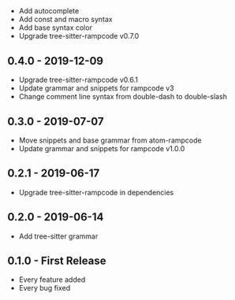 ##
* Add autocomplete
* Add const and macro syntax
* Add base syntax color
* Upgrade tree-sitter-rampcode v0.7.0

## 0.4.0 - 2019-12-09
* Upgrade tree-sitter-rampcode v0.6.1
* Update grammar and snippets for rampcode v3
* Change comment line syntax from double-dash to double-slash

## 0.3.0 - 2019-07-07
* Move snippets and base grammar from atom-rampcode
* Update grammar and snippets for rampcode v1.0.0

## 0.2.1 - 2019-06-17
* Upgrade tree-sitter-rampcode in dependencies

## 0.2.0 - 2019-06-14
* Add tree-sitter grammar

## 0.1.0 - First Release
* Every feature added
* Every bug fixed
